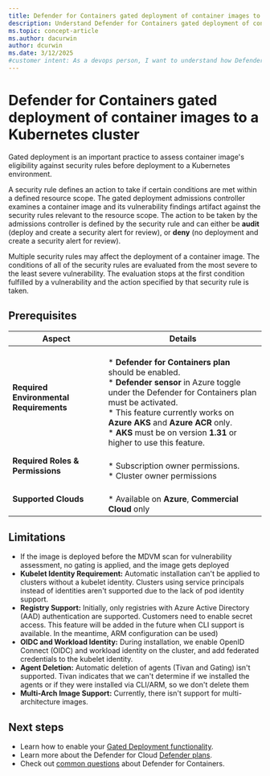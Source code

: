 ```yaml
---
title: Defender for Containers gated deployment of container images to a Kubernetes cluster
description: Understand Defender for Containers gated deployment of container images to a Kubernetes cluster.
ms.topic: concept-article
ms.author: dacurwin
author: dcurwin
ms.date: 3/12/2025
#customer intent: As a devops person, I want to understand how Defender for Containers gated deployment helps secure a Kubernetes cluster.
---
```


# Defender for Containers gated deployment of container images to a Kubernetes cluster

Gated deployment is an important practice to assess container image's eligibility against security rules before deployment to a Kubernetes environment.

A security rule defines an action to take if certain conditions are met within a defined resource scope. The gated deployment admissions controller examines a container image and its vulnerability findings artifact against the security rules relevant to the resource scope. The action to be taken by the admissions controller is defined by the security rule and can either be **audit** (deploy and create a security alert for review), or **deny** (no deployment and create a security alert for review).

Multiple security rules may affect the deployment of a container image. The conditions of all of the security rules are evaluated from the most severe to the least severe vulnerability. The evaluation stops at the first condition fulfilled by a vulnerability and the action specified by that security rule is taken.

## Prerequisites

| Aspect   | Details |
| -------- | -------- |
| **Required Environmental Requirements** | <br> * **Defender for Containers plan** should be enabled. <br> * **Defender sensor** in Azure toggle under the Defender for Containers plan must be activated. <br> *  This feature currently works on **Azure AKS** and **Azure ACR** only.  <br> *  **AKS** must be on version **1.31** or higher to use this feature.
| **Required Roles & Permissions**| <br> *  Subscription owner permissions. <br> *  Cluster owner permissions
| **Supported Clouds**| <br> * Available on **Azure**, **Commercial Cloud** only| 

## Limitations
- If the image is deployed before the MDVM scan for vulnerability assessment, no gating is applied, and the image gets deployed
- **Kubelet Identity Requirement:** Automatic installation can't be applied to clusters without a kubelet identity. Clusters using service principals instead of identities aren't supported due to the lack of pod identity support.
- **Registry Support:** Initially, only registries with Azure Active Directory (AAD) authentication are supported. Customers need to enable secret access. This feature will be added in the future when CLI support is available. In the meantime, ARM configuration can be used)
- **OIDC and Workload Identity:** During installation, we enable OpenID Connect (OIDC) and workload identity on the cluster, and add federated credentials to the kubelet identity. 
- **Agent Deletion:** Automatic deletion of agents (Tivan and Gating) isn't supported. Tivan indicates that we can't determine if we installed the agents or if they were installed via CLI/ARM, so we don't delete them
- **Multi-Arch Image Support:** Currently, there isn't support for multi-architecture images.

## Next steps
- Learn how to enable your [Gated Deployment functionality](https://github.com/MicrosoftDocs/azure-security-docs/blob/main/articles/defender-for-cloud/enable-gated-deployment.md).
- Learn more about the Defender for Cloud [Defender plans](https://github.com/MicrosoftDocs/azure-security-docs/blob/main/articles/defender-for-cloud/defender-for-cloud-introduction.md#protect-cloud-workloads).
- Check out [common questions](https://github.com/MicrosoftDocs/azure-security-docs/blob/main/articles/defender-for-cloud/faq-defender-for-containers.yml) about Defender for Containers.


